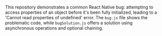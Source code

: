 This repository demonstrates a common React Native bug: attempting to access properties of an object before it's been fully initialized, leading to a 'Cannot read properties of undefined' error.  The `bug.js` file shows the problematic code, while `bugSolution.js` offers a solution using asynchronous operations and optional chaining.